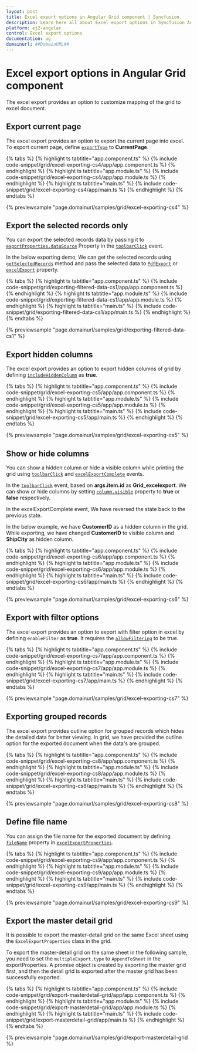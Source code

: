 ```yaml
---
layout: post
title: Excel export options in Angular Grid component | Syncfusion
description: Learn here all about Excel export options in Syncfusion Angular Grid component of Syncfusion Essential JS 2 and more.
platform: ej2-angular
control: Excel export options 
documentation: ug
domainurl: ##DomainURL##
---
```


# Excel export options in Angular Grid component

The excel export provides an option to customize mapping of the grid to excel document.

## Export current page

The excel export provides an option to export the current page into excel. To export current page, define [`exportType`](https://ej2.syncfusion.com/angular/documentation/api/grid/excelExportProperties/#exporttype) to **CurrentPage**.

{% tabs %}
{% highlight ts tabtitle="app.component.ts" %}
{% include code-snippet/grid/excel-exporting-cs4/app/app.component.ts %}
{% endhighlight %}
{% highlight ts tabtitle="app.module.ts" %}
{% include code-snippet/grid/excel-exporting-cs4/app/app.module.ts %}
{% endhighlight %}
{% highlight ts tabtitle="main.ts" %}
{% include code-snippet/grid/excel-exporting-cs4/app/main.ts %}
{% endhighlight %}
{% endtabs %}
  
{% previewsample "page.domainurl/samples/grid/excel-exporting-cs4" %}

## Export the selected records only

You can export the selected records data by passing it to [`exportProperties.dataSource`](https://ej2.syncfusion.com/angular/documentation/api/grid/pdfExportProperties/#datasource) Property in the [`toolbarClick`](https://ej2.syncfusion.com/angular/documentation/api/grid/#toolbarclick) event.

In the below exporting demo, We can get the selected records using [`getSelectedRecords`](https://ej2.syncfusion.com/angular/documentation/api/grid/#getselectedrecords) method and pass the selected data to [`PdfExport`](https://ej2.syncfusion.com/angular/documentation/api/grid/#pdfexport) or [`excelExport`](https://ej2.syncfusion.com/angular/documentation/api/grid/#excelexport) property.

{% tabs %}
{% highlight ts tabtitle="app.component.ts" %}
{% include code-snippet/grid/exporting-filtered-data-cs1/app/app.component.ts %}
{% endhighlight %}
{% highlight ts tabtitle="app.module.ts" %}
{% include code-snippet/grid/exporting-filtered-data-cs1/app/app.module.ts %}
{% endhighlight %}
{% highlight ts tabtitle="main.ts" %}
{% include code-snippet/grid/exporting-filtered-data-cs1/app/main.ts %}
{% endhighlight %}
{% endtabs %}
  
{% previewsample "page.domainurl/samples/grid/exporting-filtered-data-cs1" %}

## Export hidden columns

The excel export provides an option to export hidden columns of grid by defining [`includeHiddenColumn`](https://ej2.syncfusion.com/angular/documentation/api/grid/excelExportProperties/#includehiddencolumn) as **true**.

{% tabs %}
{% highlight ts tabtitle="app.component.ts" %}
{% include code-snippet/grid/excel-exporting-cs5/app/app.component.ts %}
{% endhighlight %}
{% highlight ts tabtitle="app.module.ts" %}
{% include code-snippet/grid/excel-exporting-cs5/app/app.module.ts %}
{% endhighlight %}
{% highlight ts tabtitle="main.ts" %}
{% include code-snippet/grid/excel-exporting-cs5/app/main.ts %}
{% endhighlight %}
{% endtabs %}
  
{% previewsample "page.domainurl/samples/grid/excel-exporting-cs5" %}

## Show or hide columns

You can show a hidden column or hide a visible column while printing the grid using [`toolbarClick`](https://ej2.syncfusion.com/angular/documentation/api/grid/#toolbarclick) and [`excelExportComplete`](https://ej2.syncfusion.com/angular/documentation/api/grid/#excelexportcomplete) events.

In the [`toolbarClick`](https://ej2.syncfusion.com/angular/documentation/api/grid/#toolbarclick) event, based on **args.item.id** as **Grid_excelexport**. We can show or hide columns by setting [`column.visible`](https://ej2.syncfusion.com/angular/documentation/api/grid/column/#visible) property to **true** or **false** respectively.

In the excelExportComplete event, We have reversed the state back to the previous state.

In the below example, we have **CustomerID** as a hidden column in the grid. While exporting, we have changed **CustomerID** to visible column and **ShipCity** as hidden column.

{% tabs %}
{% highlight ts tabtitle="app.component.ts" %}
{% include code-snippet/grid/excel-exporting-cs6/app/app.component.ts %}
{% endhighlight %}
{% highlight ts tabtitle="app.module.ts" %}
{% include code-snippet/grid/excel-exporting-cs6/app/app.module.ts %}
{% endhighlight %}
{% highlight ts tabtitle="main.ts" %}
{% include code-snippet/grid/excel-exporting-cs6/app/main.ts %}
{% endhighlight %}
{% endtabs %}
  
{% previewsample "page.domainurl/samples/grid/excel-exporting-cs6" %}

## Export with filter options

The excel export provides an option to export with filter option in excel by defining `enableFilter` as **true**. It requires the [`allowFiltering`](https://ej2.syncfusion.com/angular/documentation/api/grid/#allowfiltering) to be true.

{% tabs %}
{% highlight ts tabtitle="app.component.ts" %}
{% include code-snippet/grid/excel-exporting-cs7/app/app.component.ts %}
{% endhighlight %}
{% highlight ts tabtitle="app.module.ts" %}
{% include code-snippet/grid/excel-exporting-cs7/app/app.module.ts %}
{% endhighlight %}
{% highlight ts tabtitle="main.ts" %}
{% include code-snippet/grid/excel-exporting-cs7/app/main.ts %}
{% endhighlight %}
{% endtabs %}
  
{% previewsample "page.domainurl/samples/grid/excel-exporting-cs7" %}

## Exporting grouped records

The excel export provides outline option for grouped records which hides the detailed data for better viewing. In grid, we have provided the outline option for the exported document when the data's are grouped.

{% tabs %}
{% highlight ts tabtitle="app.component.ts" %}
{% include code-snippet/grid/excel-exporting-cs8/app/app.component.ts %}
{% endhighlight %}
{% highlight ts tabtitle="app.module.ts" %}
{% include code-snippet/grid/excel-exporting-cs8/app/app.module.ts %}
{% endhighlight %}
{% highlight ts tabtitle="main.ts" %}
{% include code-snippet/grid/excel-exporting-cs8/app/main.ts %}
{% endhighlight %}
{% endtabs %}
  
{% previewsample "page.domainurl/samples/grid/excel-exporting-cs8" %}

## Define file name

You can assign the file name for the exported document by defining [`fileName`](https://ej2.syncfusion.com/angular/documentation/api/grid/excelExportProperties/#filename) property in [`excelExportProperties`](https://ej2.syncfusion.com/angular/documentation/api/grid/excelExportProperties).

{% tabs %}
{% highlight ts tabtitle="app.component.ts" %}
{% include code-snippet/grid/excel-exporting-cs9/app/app.component.ts %}
{% endhighlight %}
{% highlight ts tabtitle="app.module.ts" %}
{% include code-snippet/grid/excel-exporting-cs9/app/app.module.ts %}
{% endhighlight %}
{% highlight ts tabtitle="main.ts" %}
{% include code-snippet/grid/excel-exporting-cs9/app/main.ts %}
{% endhighlight %}
{% endtabs %}
  
{% previewsample "page.domainurl/samples/grid/excel-exporting-cs9" %}

## Export the master detail grid

It is possible to export the master-detail grid on the same Excel sheet using the `ExcelExportProperties` class in the grid.

To export the master-detail grid on the same sheet in the following sample, you need to set the `multipleExport.type` to `AppendToSheet` in the exportProperties. A promise object is created by exporting the master grid first, and then the detail grid is exported after the master grid has been successfully exported.

{% tabs %}
{% highlight ts tabtitle="app.component.ts" %}
{% include code-snippet/grid/export-masterdetail-grid/app/app.component.ts %}
{% endhighlight %}
{% highlight ts tabtitle="app.module.ts" %}
{% include code-snippet/grid/export-masterdetail-grid/app/app.module.ts %}
{% endhighlight %}
{% highlight ts tabtitle="main.ts" %}
{% include code-snippet/grid/export-masterdetail-grid/app/main.ts %}
{% endhighlight %}
{% endtabs %}
  
{% previewsample "page.domainurl/samples/grid/export-masterdetail-grid %}
